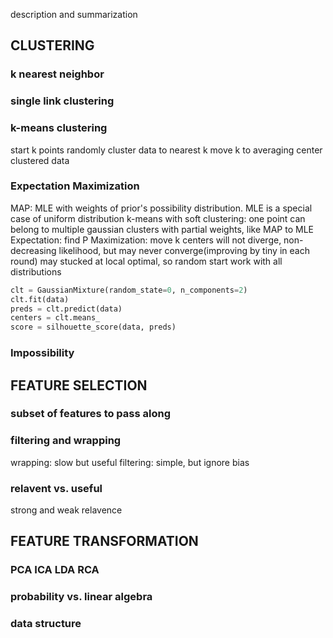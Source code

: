 description and summarization


## CLUSTERING



### k nearest neighbor

### single link clustering

### k-means clustering
start k points randomly
cluster data to nearest k
move k to averaging center clustered data
### Expectation Maximization
MAP: MLE with weights of prior's possibility distribution. MLE is a special case of uniform distribution
k-means with soft clustering: one point can belong to multiple gaussian clusters with partial weights, like MAP to MLE
Expectation: find P
Maximization: move k centers
will not diverge, non-decreasing likelihood, but may never converge(improving by tiny in each round)
may stucked at local optimal, so random start
work with all distributions

```py
clt = GaussianMixture(random_state=0, n_components=2)
clt.fit(data)
preds = clt.predict(data)
centers = clt.means_
score = silhouette_score(data, preds)
```

### Impossibility

## FEATURE SELECTION

### subset of features to pass along
### filtering and wrapping
wrapping: slow but useful
filtering: simple, but ignore bias
### relavent vs. useful
strong and weak relavence

## FEATURE TRANSFORMATION
### PCA ICA LDA RCA
### probability vs. linear algebra
### data structure